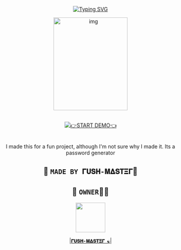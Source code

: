 <p align="middle">
    <a href="https://github.com/Rushmaster12">
        <img
        src="https://readme-typing-svg.herokuapp.com?size=30&width=800&lines=Password+Generator+BY+𝚪𝐔𝐒𝚮+𝚳𝚫𝐒𝚻𝚵𝚪☯️"
            alt="Typing SVG"
        />
    </a>
</p>
<div align="center">
  <p align="center">
<img src="https://files.catbox.moe/og666h.jpeg" alt="img" width="200" height="250"/>
</p>

<br>
<div align="center">
<a href='https://Loki-xer.github.io/Password-Generator/' target="_blank"><img alt='👉START DEMO👈' src='https://img.shields.io/badge/Start_Demo-100000?style=for-the-badge&logo= live demo&logoColor=yello&labelColor=darkred&color=darkred'/></a>

<br>


<br>
<br>
I made this for a fun project, although I'm not sure why I made it. Its a password generator 



## 👑 `MADE BY 𝚪𝐔𝐒𝚮-𝚳𝚫𝐒𝚻𝚵𝚪`📍
 
 ## 👑 `OWNER`👨‍💻 

<a href="https://github.com/Rushmaster12/"><img src="https://files.catbox.moe/r2948m.jpeg" width=80 height=80></a>   

|**[`𝚪𝐔𝐒𝚮-𝚳𝚫𝐒𝚻𝚵𝚪 ☯️`](https://github.com/rushmaster12)**|

